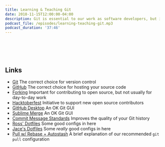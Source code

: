 ```yaml
---
title: Learning & Teaching Git
date: 2018-11-15T12:00:00-04:00
description: Git is essential to our work as software developers, but it can be a tough technology to interact with. In this episode we discuss things that are good to know, and good to teach our team, so that we can all play happily together in version-control wonderland.
podcast_file: /episodes/learning-teaching-git.mp3
podcast_duration: '37:46'
---
```


# &nbsp;

## Links

* [Git](https://git-scm.com/) The correct choice for version control
* [GitHub](https://github.com/) The correct choice for hosting your source code
* [Forking](https://guides.github.com/activities/forking/) Important for contributing to open source, but not usually for day-to-day work
* [Hacktoberfest](https://hacktoberfest.digitalocean.com/) Initiative to support new open source contributors
* [GitHub Desktop](https://desktop.github.com/) An OK Git GUI
* [Sublime Merge](https://www.sublimemerge.com/) An OK Git GUI
* [Commit Message Standards](https://chris.beams.io/posts/git-commit/) Improves the quality of your Git history
* [Ross' Dotfiles](https://github.com/Ross-Hunter/dotfiles) Some good configs in here
* [Jace's Dotfiles](https://github.com/jacebrowning/dotfiles) Some *really* good configs in here
* [Pull w/ Rebase + Autostash](https://cscheng.info/2017/01/26/git-tip-autostash-with-git-pull-rebase.html) A brief explanation of our recommended `git pull` configuration

